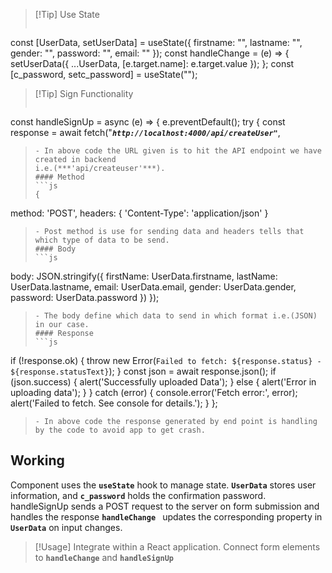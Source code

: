 >[!Tip] Use State
>```js
const [UserData, setUserData] = useState({
  firstname: "",
  lastname: "",
  gender: "",
  password: "",
  email: ""
});
const handleChange = (e) => {
setUserData({ ...UserData, [e.target.name]: e.target.value });
};
const [c_password, setc_password] = useState("");


>[!Tip] Sign Functionality
> 
>```js 
const handleSignUp = async (e) => {
  e.preventDefault();
try {
const response = await fetch("***`http://localhost:4000/api/createUser"`***,
>```
>- In above code the URL given is to hit the API endpoint we have created in backend 
> i.e.(***'api/createuser'***).
>#### Method
>```js
>{
method: 'POST',
 headers: { 'Content-Type': 'application/json' }
 >```
>- Post method is use for sending data and headers tells that which type of data to be send.
> #### Body
 >```js
body: JSON.stringify({
firstName: UserData.firstname,
lastName: UserData.lastname,
email: UserData.email,
gender: UserData.gender,
password: UserData.password
})
});
>```
>- The body define which data to send in which format i.e.(JSON) in our case.  
>#### Response 
>```js
if (!response.ok) {
throw new Error(`Failed to fetch: ${response.status} - ${response.statusText}`);
}
const json = await response.json();
if (json.success) {
alert('Successfully uploaded Data');
} else {
alert('Error in uploading data');
}
} catch (error) {
console.error('Fetch error:', error);
alert('Failed to fetch. See console for details.');
} 
};
>```
>- In above code the response generated by end point is handling by the code to avoid app to get crash.  


## Working 

Component uses the **`useState`** hook to manage state.
**`UserData`** stores user information, and **`c_password`** holds the confirmation password.
handleSignUp sends a POST request to the server on form submission and handles the response
**`handleChange `** updates the corresponding property in **`UserData`** on input changes.

>[!Usage]
Integrate within a React application.
Connect form elements to **`handleChange`** and **`handleSignUp`**


